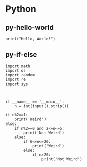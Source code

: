 # Python

## **py-hello-world**
```
print("Hello, World!")
```

## **py-if-else**
```
import math
import os
import random
import re
import sys



if __name__ == '__main__':
    n = int(input().strip())

if n%2==1:
    print('Weird')
else:
    if n%2==0 and 2<=n<=5:
        print('Not Weird')
    else:
        if 6<=n<=20:
            print('Weird')
        else:
            if n>20:
                print('Not Weird')
```
